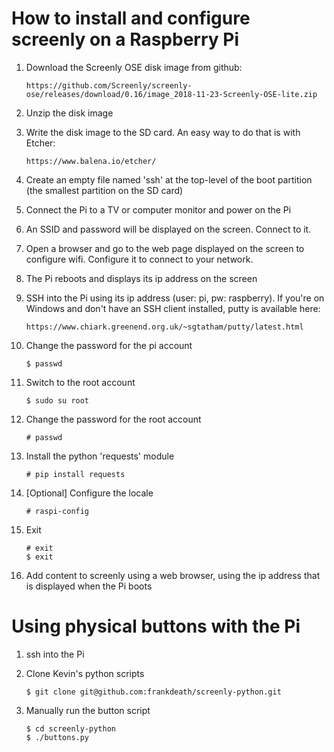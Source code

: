 # How to install and configure screenly on a Raspberry Pi

1. Download the Screenly OSE disk image from github:
    ```
    https://github.com/Screenly/screenly-ose/releases/download/0.16/image_2018-11-23-Screenly-OSE-lite.zip
    ```
1. Unzip the disk image

1. Write the disk image to the SD card.  An easy way to do that is with Etcher:
    ```
    https://www.balena.io/etcher/
    ```
1. Create an empty file named 'ssh' at the top-level of the boot partition (the smallest partition on the SD card)

1. Connect the Pi to a TV or computer monitor and power on the Pi

1. An SSID and password will be displayed on the screen.  Connect to it.

1. Open a browser and go to the web page displayed on the screen to configure wifi.  Configure it to connect to your network.

1. The Pi reboots and displays its ip address on the screen

1. SSH into the Pi using its ip address (user: pi, pw: raspberry).  If you're on Windows and don't have an SSH client installed, putty is available here:
    ```
    https://www.chiark.greenend.org.uk/~sgtatham/putty/latest.html
    ```
1. Change the password for the pi account
    ```
    $ passwd
    ```
1. Switch to the root account
    ```
    $ sudo su root
    ```
1. Change the password for the root account
    ```
    # passwd
    ```
1. Install the python 'requests' module
    ```
    # pip install requests
    ```
1. [Optional] Configure the locale
    ```
    # raspi-config
    ```
1. Exit 
    ```
    # exit
    $ exit
    ```
1. Add content to screenly using a web browser, using the ip address that is displayed when the Pi boots

# Using physical buttons with the Pi

1. ssh into the Pi

1. Clone Kevin's python scripts
    ```
    $ git clone git@github.com:frankdeath/screenly-python.git
    ```
1. Manually run the button script
    ```
    $ cd screenly-python
    $ ./buttons.py
    ```

